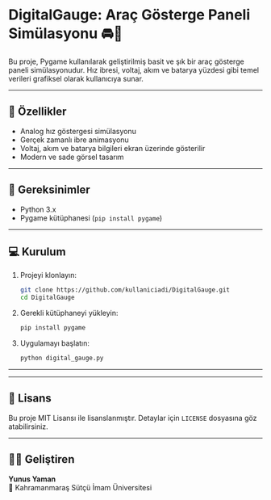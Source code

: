 
# DigitalGauge: Araç Gösterge Paneli Simülasyonu 🚘🧭

Bu proje, Pygame kullanılarak geliştirilmiş basit ve şık bir araç gösterge paneli simülasyonudur. Hız ibresi, voltaj, akım ve batarya yüzdesi gibi temel verileri grafiksel olarak kullanıcıya sunar.

---

## 🔧 Özellikler

- Analog hız göstergesi simülasyonu
- Gerçek zamanlı ibre animasyonu
- Voltaj, akım ve batarya bilgileri ekran üzerinde gösterilir
- Modern ve sade görsel tasarım

---

## 🧰 Gereksinimler

- Python 3.x
- Pygame kütüphanesi (`pip install pygame`)

---

## 💻 Kurulum

1. Projeyi klonlayın:
   ```bash
   git clone https://github.com/kullaniciadi/DigitalGauge.git
   cd DigitalGauge
   ```

2. Gerekli kütüphaneyi yükleyin:
   ```bash
   pip install pygame
   ```

3. Uygulamayı başlatın:
   ```bash
   python digital_gauge.py
   ```

---


---

## 📝 Lisans

Bu proje MIT Lisansı ile lisanslanmıştır. Detaylar için `LICENSE` dosyasına göz atabilirsiniz.

---

## 👨‍💻 Geliştiren

**Yunus Yaman**  
📍 Kahramanmaraş Sütçü İmam Üniversitesi  
